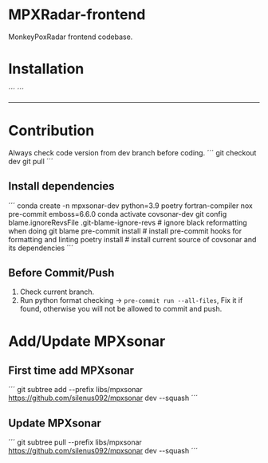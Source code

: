 # MPXRadar-frontend
MonkeyPoxRadar frontend codebase.

# Installation

´´´
´´´


----

# Contribution

Always check code version from dev branch before coding.
´´´
git checkout dev
git pull
´´´

## Install dependencies

´´´
conda create -n mpxsonar-dev python=3.9 poetry fortran-compiler nox pre-commit emboss=6.6.0
conda activate covsonar-dev
git config blame.ignoreRevsFile .git-blame-ignore-revs  # ignore black reformatting when doing git blame
pre-commit install  # install pre-commit hooks for formatting and linting
poetry install  # install current source of covsonar and its dependencies
´´´

## Before Commit/Push
1. Check current branch.
2. Run python format checking -> `pre-commit run --all-files`, Fix it if found, otherwise you will not be allowed to commit and push.

# Add/Update MPXsonar


## First time add MPXsonar
´´´
git subtree add --prefix libs/mpxsonar https://github.com/silenus092/mpxsonar dev --squash
´´´

## Update MPXsonar
´´´
git subtree pull --prefix libs/mpxsonar https://github.com/silenus092/mpxsonar dev --squash
´´´